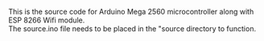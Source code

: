 This is the source code for Arduino Mega 2560 microcontroller along with ESP 8266 Wifi module.<br/>
The source.ino file needs to be placed in the "source directory to function.
